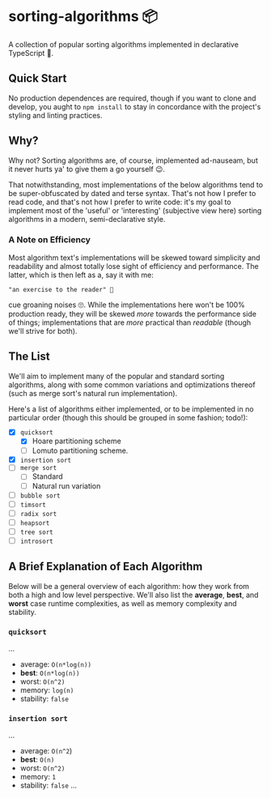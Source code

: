 # sorting-algorithms 📦

A collection of popular sorting algorithms implemented in declarative TypeScript 🚀.

## Quick Start

No production dependences are required, though if you want to clone and develop, you aught to `npm install` to stay in concordance with the project's styling and linting practices.

## Why?

Why not? Sorting algorithms are, of course, implemented ad-nauseam, but it never hurts ya' to give them a go yourself 😉.

That notwithstanding, most implementations of the below algorithms tend to be super-obfuscated by dated and terse syntax. That's not how I prefer to read code, and that's not how I prefer to write code: it's my goal to implement most of the 'useful' or 'interesting' (subjective view here) sorting algorithms in a modern, semi-declarative style.

### A Note on Efficiency

Most algorithm text's implementations will be skewed toward simplicity and readability and almost totally lose sight of efficiency and performance. The latter, which is then left as a, say it with me:

    "an exercise to the reader" 🎉

cue groaning noises 🙄. While the implementations here won't be 100% production ready, they will be skewed _more_ towards the performance side of things; implementations that are _more_ practical than _readable_ (though we'll strive for both).

## The List

We'll aim to implement many of the popular and standard sorting algorithms, along with some common variations and optimizations thereof (such as merge sort's natural run implementation).

Here's a list of algorithms either implemented, or to be implemented in no particular order (though this should be grouped in some fashion; todo!):

-   [x] `quicksort`
    -   [x] Hoare partitioning scheme
    -   [ ] Lomuto partitioning scheme.
-   [x] `insertion sort`
-   [ ] `merge sort`
    -   [ ] Standard
    -   [ ] Natural run variation
-   [ ] `bubble sort`
-   [ ] `timsort`
-   [ ] `radix sort`
-   [ ] `heapsort`
-   [ ] `tree sort`
-   [ ] `introsort`

## A Brief Explanation of Each Algorithm

Below will be a general overview of each algorithm: how they work from both a high and low level perspective. We'll also list the **average**, **best**, and **worst** case runtime complexities, as well as memory complexity and stability.

### `quicksort`
...
-   average: `O(n*log(n))`
-   **best**: `O(n*log(n))`
-   worst: `O(n^2)`
-   memory: `log(n)`
-   stability: `false`

### `insertion sort`
...
-   average: `O(n^2`)
-   **best**: `O(n)`
-   worst: `O(n^2)`
-   memory: `1`
-   stability: `false`
...
